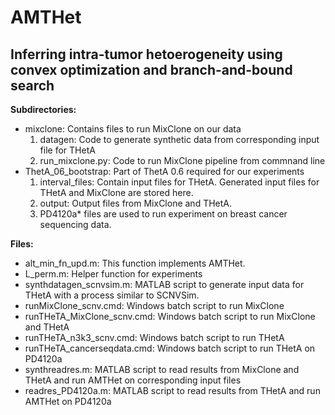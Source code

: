 # AMTHet
## Inferring intra-tumor hetoerogeneity using convex optimization and branch-and-bound search

**Subdirectories:**
* mixclone: Contains files to run MixClone on our data
	1. datagen: Code to generate synthetic data from corresponding input file for THetA
	2. run_mixclone.py: Code to run MixClone pipeline from commnand line
* ThetA_06_bootstrap: Part of ThetA 0.6 required for our experiments
	1. interval_files: Contain input files for THetA. Generated input files for THetA and MixClone are stored here.
	2. output: Output files from MixClone and THetA. 
	3. PD4120a* files are used to run experiment on breast cancer sequencing data.

**Files:**
* alt_min_fn_upd.m: This function implements AMTHet.
* L_perm.m: Helper function for experiments
* synthdatagen_scnvsim.m: MATLAB script to generate input data for THetA with a process similar to SCNVSim.
* runMixClone_scnv.cmd: Windows batch script to run MixClone
* runTHeTA_MixClone_scnv.cmd: Windows batch script to run MixClone and THetA
* runTHeTA_n3k3_scnv.cmd: Windows batch script to run THetA
* runTHeTA_cancerseqdata.cmd: Windows batch script to run THetA on PD4120a 
* synthreadres.m: MATLAB script to read results from MixClone and THetA and run AMTHet on corresponding input files
* readres_PD4120a.m: MATLAB script to read results from THetA and run AMTHet on PD4120a 
